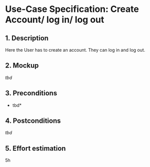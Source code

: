 # Use-Case Specification: Create Account/ log in/ log out

## 1. Description

Here the User has to create an account. They can log in and log out. 

## 2. Mockup

*tbd*

## 3. Preconditions

* tbd*

## 4. Postconditions

*tbd*

## 5. Effort estimation

5h

